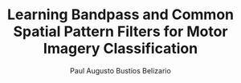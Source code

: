 ---
paperId: 68
author: Paul Augusto Bustios Belizario
publicationauthor: Bustios Belizario, P. A.
title: Learning Bandpass and Common Spatial Pattern Filters for Motor Imagery Classification
pdf: Poster_Bustios_Paul.pdf
poster: --
alt: --
type: Poster
topic: FAT
link: https://research.latinxinai.org/papers/neurips/2019/pdf/Poster_Bustios_Paul.pdf
conference: neurips
year: 2019
tags: neurips-2019
location: Vancouver, Canada
---